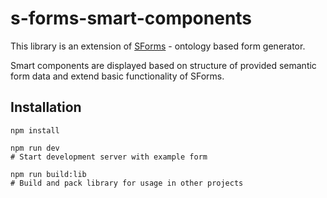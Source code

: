 # s-forms-smart-components

This library is an extension of 
[SForms](https://github.com/kbss-cvut/s-forms) - ontology based form generator.

Smart components
are displayed based on structure of provided semantic form data
and extend basic functionality of SForms.

## Installation

```
npm install

npm run dev
# Start development server with example form

npm run build:lib
# Build and pack library for usage in other projects
```
